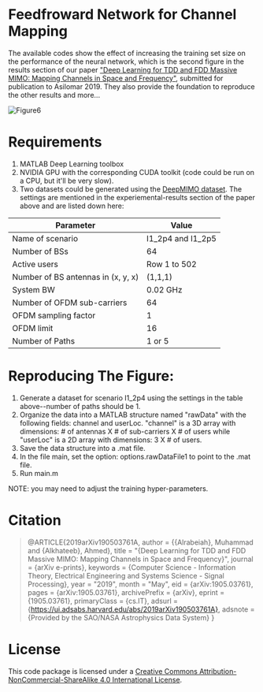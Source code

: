 # Feedfroward Network for Channel Mapping
The available codes show the effect of increasing the training set size on the performance of the neural network, which is the second figure in the results section of our paper ["Deep Learning for TDD and FDD Massive MIMO: Mapping Channels in Space and Frequency"](https://arxiv.org/abs/1905.03761), submitted for publication to Asilomar 2019. They also provide the foundation to reproduce the other results and more...

![Figure6](https://github.com/malrabeiah/DL-Massive-MIMO/blob/master/ChannelMapping/FDDTDDFigure6V2.png)
# Requirements
1) MATLAB Deep Learning toolbox
2) NVIDIA GPU with the corresponding CUDA toolkit (code could be run on a CPU, but it'll be very slow).
3) Two datasets could be generated using the [DeepMIMO dataset](https://github.com/DeepMIMO/DeepMIMO-codes). The settings are mentioned in the experiemental-results section of the paper above and are listed down here:

| Parameter | Value |
| -------- | ------ |
| Name of scenario | I1_2p4 and I1_2p5             |
| Number of BSs    |             64                |   
| Active users     |  Row 1 to 502                 |
| Number of BS antennas in (x, y, x)  | (1,1,1)    |
| System BW | 0.02 GHz                             |
| Number of OFDM sub-carriers | 64                 |
| OFDM sampling factor | 1                         |
| OFDM limit | 16                                  |
| Number of Paths | 1 or 5                         |

# Reproducing The Figure:
1) Generate a dataset for scenario I1_2p4 using the settings in the table above--number of paths should be 1.
2) Organize the data into a MATLAB structure named "rawData" with the following fields: channel and userLoc. "channel" is a 3D array with dimensions: # of antennas X # of sub-carriers X # of users while "userLoc" is a 2D array with dimensions: 3 X # of users.
3) Save the data structure into a .mat file.
4) In the file main, set the option: options.rawDataFile1 to point to the .mat file.
5) Run main.m

NOTE: you may need to adjust the training hyper-parameters.

# Citation
> @ARTICLE{2019arXiv190503761A,
>       author = {{Alrabeiah}, Muhammad and {Alkhateeb}, Ahmed},
>        title = "{Deep Learning for TDD and FDD Massive MIMO: Mapping Channels in Space and Frequency}",
>      journal = {arXiv e-prints},
>     keywords = {Computer Science - Information Theory, Electrical Engineering and Systems Science - Signal Processing},
>         year = "2019",
>        month = "May",
>          eid = {arXiv:1905.03761},
>        pages = {arXiv:1905.03761},
>archivePrefix = {arXiv},
>       eprint = {1905.03761},
> primaryClass = {cs.IT},
>       adsurl = {https://ui.adsabs.harvard.edu/abs/2019arXiv190503761A},
>      adsnote = {Provided by the SAO/NASA Astrophysics Data System}
>}



# License
This code package is licensed under a [Creative Commons Attribution-NonCommercial-ShareAlike 4.0 International License](https://creativecommons.org/licenses/by-nc-sa/4.0/).
